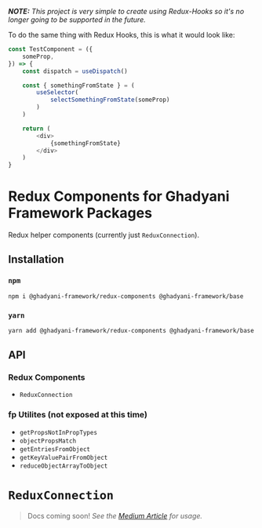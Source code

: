 _**NOTE:** This project is very simple to create using Redux-Hooks so it's no longer going to be supported in the future._

To do the same thing with Redux Hooks, this is what it would look like:

```js
const TestComponent = ({
	someProp,
}) => {
	const dispatch = useDispatch()

	const { somethingFromState } = (
		useSelector(
			selectSomethingFromState(someProp)
		)
	)

	return (
		<div>
			{somethingFromState}
		</div>
	)
}
```

# Redux Components for Ghadyani Framework Packages
Redux helper components (currently just `ReduxConnection`).

## Installation

### `npm`
```sh
npm i @ghadyani-framework/redux-components @ghadyani-framework/base
```

### `yarn`
```sh
yarn add @ghadyani-framework/redux-components @ghadyani-framework/base
```

## API

### Redux Components
- `ReduxConnection`

### fp Utilites (not exposed at this time)
- `getPropsNotInPropTypes`
- `objectPropsMatch`
- `getEntriesFromObject`
- `getKeyValuePairFromObject`
- `reduceObjectArrayToObject`

# `ReduxConnection`
> Docs coming soon!
_See the [Medium Article](https://medium.com/@Sawtaytoes/why-you-shouldnt-need-connect-from-react-redux-498876de9e4e) for usage._
